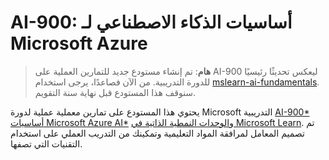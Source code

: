 # AI-900: أساسيات الذكاء الاصطناعي لـ Microsoft Azure

>**هام**: تم إنشاء مستودع جديد للتمارين العملية على AI-900 ليعكس تحديثًا رئيسيًا للدورة التدريبية. من الآن فصاعدًا، يرجى استخدام [mslearn-ai-fundamentals](https://github.com/MicrosoftLearning/mslearn-ai-fundamentals). سنوقف هذا المستودع قبل نهاية سنة التقويم. 

يحتوي هذا المستودع على تمارين معملية عملية لدورة Microsoft التدريبية [AI-900* أساسيات Microsoft Azure AI*](https://docs.microsoft.com/en-us/learn/certifications/courses/ai-900t00) و[الوحدات النمطية الذاتية في Microsoft Learn](https://docs.microsoft.com/learn/certifications/azure-ai-fundamentals). تم تصميم المعامل لمرافقة المواد التعليمية وتمكينك من التدريب العملي على استخدام التقنيات التي تصفها. 

